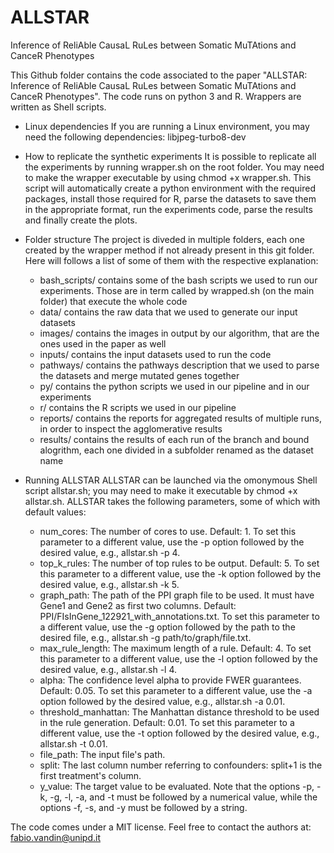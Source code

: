 # ALLSTAR
Inference of ReliAble CausaL RuLes between Somatic MuTAtions and CanceR Phenotypes

This Github folder contains the code associated to the paper "ALLSTAR: Inference of ReliAble CausaL RuLes between Somatic MuTAtions and CanceR Phenotypes". 
The code runs on python 3 and R. Wrappers are written as Shell scripts.

- Linux dependencies
If you are running a Linux environment, you may need the following dependencies: libjpeg-turbo8-dev

- How to replicate the synthetic experiments
It is possible to replicate all the experiments by running wrapper.sh on the root folder.
You may need to make the wrapper executable by using chmod +x wrapper.sh. 
This script will automatically create a python environment with the required packages, install those required for R, parse the datasets to save them in the appropriate format, run the experiments code, parse the results and finally create the plots.

- Folder structure
The project is diveded in multiple folders, each one created by the wrapper method if not already present in this git folder. Here will follows a list of some of them with the respective explanation:
  * bash_scripts/ contains some of the bash scripts we used to run our experiments. Those are in term called by wrapped.sh (on the main folder) that execute the whole code
  * data/ contains the raw data that we used to generate our input datasets
  * images/ contains the images in output by our algorithm, that are the ones used in the paper as well
  * inputs/ contains the input datasets used to run the code
  * pathways/ contains the pathways description that we used to parse the datasets and merge mutated genes together
  * py/ contains the python scripts we used in our pipeline and in our experiments
  * r/ contains the R scripts we used in our pipeline
  * reports/ contains the reports for aggregated results of multiple runs, in order to inspect the agglomerative results
  * results/ contains the results of each run of the branch and bound alogrithm, each one divided in a subfolder renamed as the dataset name

- Running ALLSTAR
ALLSTAR can be launched via the omonymous Shell script allstar.sh; you may need to make it executable by chmod +x allstar.sh.
ALLSTAR takes the following parameters, some of which with default values:
  * num_cores: The number of cores to use. Default: 1. To set this parameter to a different value, use the -p option followed by the desired value, e.g., allstar.sh -p 4.
  * top_k_rules: The number of top rules to be output. Default: 5. To set this parameter to a different value, use the -k option followed by the desired value, e.g., allstar.sh -k 5.
  * graph_path: The path of the PPI graph file to be used. It must have Gene1 and Gene2 as first two columns. Default: PPI/FIsInGene_122921_with_annotations.txt. To set this parameter to a different value, use the -g option followed by the path to the desired file, e.g., allstar.sh -g path/to/graph/file.txt.
  * max_rule_length: The maximum length of a rule. Default: 4. To set this parameter to a different value, use the -l option followed by the desired value, e.g., allstar.sh -l 4.
  * alpha: The confidence level alpha to provide FWER guarantees. Default: 0.05. To set this parameter to a different value, use the -a option followed by the desired value, e.g., allstar.sh -a 0.01.
  * threshold_manhattan: The Manhattan distance threshold to be used in the rule generation. Default: 0.01. To set this parameter to a different value, use the -t option followed by the desired value, e.g., allstar.sh -t 0.01.
  * file_path: The input file's path.
  * split: The last column number referring to confounders: split+1 is the first treatment's column.
  * y_value: The target value to be evaluated.
Note that the options -p, -k, -g, -l, -a, and -t must be followed by a numerical value, while the options -f, -s, and -y must be followed by a string.

The code comes under a MIT license. Feel free to contact the authors at:
fabio.vandin@unipd.it
